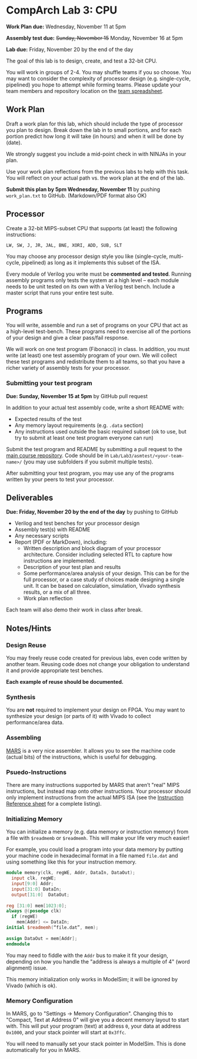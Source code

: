 # CompArch Lab 3: CPU

**Work Plan due:** Wednesday, November 11 at 5pm

**Assembly test due:** ~~Sunday, November 15~~ Monday, November 16 at 5pm

**Lab due:** Friday, November 20 by the end of the day

The goal of this lab is to design, create, and test a 32-bit CPU.

You will work in groups of 2-4. You may shuffle teams if you so choose. You may want to consider the complexity of processor design (e.g. single-cycle, pipelined) you hope to attempt while forming teams. Please update your team members and repository location on the [team spreadsheet](https://docs.google.com/spreadsheets/d/1CYXkkdERaf1CKIGU0AtJQs6scjk9aZXy1jZFX_mpfNE/edit?usp=sharing).


## Work Plan ##

Draft a work plan for this lab, which should include the type of processor you plan to design.  Break down the lab in to small portions, and for each portion predict how long it will take (in hours) and when it will be done by (date). 

We strongly suggest you include a mid-point check in with NINJAs in your plan.

Use your work plan reflections from the previous labs to help with this task. You will reflect on your actual path vs. the work plan at the end of the lab.

**Submit this plan by 5pm Wednesday, November 11** by pushing `work_plan.txt` to GitHub. (Markdown/PDF format also OK)


## Processor ##

Create a 32-bit MIPS-subset CPU that supports (at least) the following instructions:

	LW, SW, J, JR, JAL, BNE, XORI, ADD, SUB, SLT
    
You may choose any processor design style you like (single-cycle, multi-cycle, pipelined) as long as it implements this subset of the ISA. 

Every module of Verilog you write must be **commented and tested**.  Running assembly programs only tests the system at a high level – each module needs to be unit tested on its own with a Verilog test bench. Include a master script that runs your entire test suite.



## Programs ##

You will write, assemble and run a set of programs on your CPU that act as a high-level test-bench.  These programs need to exercise all of the portions of your design and give a clear pass/fail response.

We will work on one test program (Fibonacci) in class. In addition, you must write (at least) one test assembly program of your own. We will collect these test programs and redistribute them to all teams, so that you have a richer variety of assembly tests for your processor.

### Submitting your test program ###

**Due: Sunday, November 15 at 5pm** by GitHub pull request

In addition to your actual test assembly code, write a short README with:
 - Expected results of the test
 - Any memory layout requirements (e.g. `.data` section)
 - Any instructions used outside the basic required subset (ok to use, but try to submit at least one test program everyone can run)

Submit the test program and README by submitting a pull request to the [main course repository](https://github.com/benthill/CompArchFA15). Code should be in `Lab/Lab3/asmtest/<your-team-name>/` (you may use subfolders if you submit multiple tests).

After submitting your test program, you may use any of the programs written by your peers to test your processor.



## Deliverables ##

**Due: Friday, November 20 by the end of the day** by pushing to GitHub
 - Verilog and test benches for your processor design
 - Assembly test(s) with README 
 - Any necessary scripts
 - Report (PDF or MarkDown), including:
   - Written description and block diagram of your processor architecture. Consider including selected RTL to capture how instructions are implemented.
   - Description of your test plan and results
   - Some performance/area analysis of your design. This can be for the full processor, or a case study of choices made designing a single unit. It can be based on calculation, simulation, Vivado synthesis results, or a mix of all three.
   - Work plan reflection


Each team will also demo their work in class after break.
 

## Notes/Hints ##

### Design Reuse ###
You may freely reuse code created for previous labs, even code written by another team. Reusing code does not change your obligation to understand it and provide appropriate test benches.

**Each example of reuse should be documented.** 

### Synthesis ###
You are **not** required to implement your design on FPGA. You may want to synthesize your design (or parts of it) with Vivado to collect performance/area data.

### Assembling ###
[MARS](http://courses.missouristate.edu/kenvollmar/mars/) is a very nice assembler. It allows you to see the machine code (actual bits) of the instructions, which is useful for debugging. 


### Psuedo-Instructions ###
There are many instructions supported by MARS that aren’t "real" MIPS instructions, but instead map onto other instructions. Your processor should only implement instructions from the actual MIPS ISA (see the [Instruction Reference sheet](https://sites.google.com/site/ca15fall/resources/mips) for a complete listing).

### Initializing Memory ###
You can initialize a memory (e.g. data memory or instruction memory) from a file with `$readmemb` or `$readmemh`.  This will make your life very much easier!

For example, you could load a program into your data memory by putting your machine code in hexadecimal format in a file named `file.dat` and using something like this for your instruction memory.  

```verilog
module memory(clk, regWE, Addr, DataIn, DataOut);
  input clk, regWE;
  input[9:0] Addr;
  input[31:0] DataIn;
  output[31:0]  DataOut;
  
reg [31:0] mem[1023:0];  
always @(posedge clk)
  if (regWE)
    mem[Addr] <= DataIn;
initial $readmemh(“file.dat”, mem);
    
assign DataOut = mem[Addr];
endmodule
```

You may need to fiddle with the `Addr` bus to make it fit your design, depending on how you handle the "address is always a multiple of 4" (word alignment) issue.

This memory initialization only works in ModelSim; it will be ignored by Vivado (which is ok).

### Memory Configuration ###

In MARS, go to "Settings -> Memory Configuration".  Changing this to "Compact, Text at Address 0" will give you a decent memory layout to start with.  This will put your program (text) at address `0`, your data at address `0x1000`, and your stack pointer will start at `0x3ffc`.

You will need to manually set your stack pointer in ModelSim.  This is done automatically for you in MARS.


